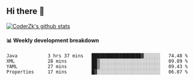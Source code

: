 ## Hi there 👋

[![CoderZk's github stats](https://github-readme-stats.vercel.app/api?username=zhoukuo123&show_icons=true&count_private=true)](https://github.com/anuraghazra/github-readme-stats)

#### :bar_chart: Weekly development breakdown

<!--START_SECTION:waka-->
```text
Java           3 hrs 37 mins   ██████████████████▓░░░░░░   74.48 % 
XML            28 mins         ██▒░░░░░░░░░░░░░░░░░░░░░░   09.89 % 
YAML           27 mins         ██▒░░░░░░░░░░░░░░░░░░░░░░   09.43 % 
Properties     17 mins         █▓░░░░░░░░░░░░░░░░░░░░░░░   06.07 % 
```
<!--END_SECTION:waka-->
